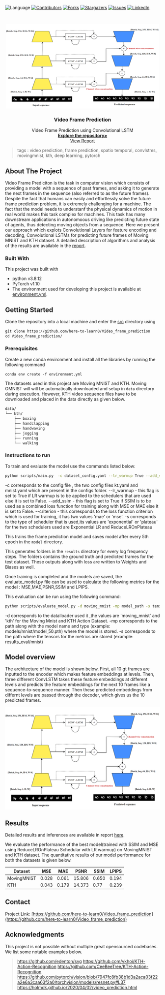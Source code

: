  ![Language](https://img.shields.io/badge/language-python--3.8.5-blue) [![Contributors][contributors-shield]][contributors-url] [![Forks][forks-shield]][forks-url] [![Stargazers][stars-shield]][stars-url] [![Issues][issues-shield]][issues-url]  [![LinkedIn][linkedin-shield]][linkedin-url]

<!-- PROJECT LOGO -->
<br />

<p align="center">
  <a href="https://github.com/here-to-learn0/Video_frame_prediction">
    <img src="docs/architecture.PNG" alt="Logo" width="500" height="275">
  </a>
  <h3 align="center">Video Frame Prediction</h3>
  <p align="center">
    Video Frame Prediction using Convolutional LSTM
    <br />
    <a href=https://github.com/here-to-learn0/Video_frame_prediction><strong>Explore the repository»</strong></a>
    <br />
    <a href=https://github.com/here-to-learn0/Video_frame_prediction/blob/master/docs/report.pdf>View Report</a>
  </p>

</p>

> tags : video prediction, frame prediction, spatio temporal, convlstms, movingmnist, kth, deep learning, pytorch 



<!-- ABOUT THE PROJECT -->

## About The Project 

Video Frame Prediciton is the task in computer vision which consists of providing a model with a sequence of past frames, and asking it to generate the next frames in the sequence (also referred to as the future frames). Despite the fact that humans can easily and effortlessly solve the future frame prediction problem, it is extremely challenging for a machine. The fact that the model needs to understanf the physical dynamics of motion in real world makes this task complex for machines. This task has many downstream applications in autonomoous driving like predicting future state of agents, thus detecting moving objects from a sequence. Here we present our approach which explots Convolutional Layers for feature encoding and decoding, Convolutional LSTMs for predicting future frames of Moving MNIST and KTH dataset. A detailed description of algorithms and analysis of the results are available in the [report](./docs/report.pdf). 
<!-- Add pdf link here -->



### Built With
This project was built with 

* python v3.8.12
* PyTorch v1.10
* The environment used for developing this project is available at [environment.yml](environment.yml).





<!-- GETTING STARTED -->

## Getting Started

Clone the repository into a local machine and enter the [src](src) directory using

```shell
git clone https://github.com/here-to-learn0/Video_frame_prediction
cd Video_frame_prediction/
```

### Prerequisites

Create a new conda environment and install all the libraries by running the following command

```shell
conda env create -f environment.yml
```

The datasets used in this project are Moving MNIST and KTH. Moving OMNIST will will be automatically downloaded and setup in `data` directory during execution. However, KTH video sequence files have to be downloaded and placed in the data directly as given below.

```
data/
└── kth/
    ├── boxing 
    ├── handclapping
    ├── handwaving
    ├── jogging
    ├── running
    └── walking
```



### Instructions to run

To train and evaluate the model use the commands listed below:

```sh
python scripts/main.py  -c dataset_config.yaml --lr_warmup True --add_ssim True --criterion loss_function -s scheduler
```
-c corresponds to the config file , the two config files kt.yaml and mnist.yaml which are present in the configs folder.
--lr_warmup - this flag is set to True if LR warmup is to be applied to the schedulers that are used else it is set to False.
--add_ssim - this flag is set to True if SSIM is to be used as a combined loss function for training along with MSE or MAE else it is set to False.
--criterion - this corresponds to the loss function criterion which is used for training, it has two values 'mae' or 'mse'.
-s corresponds to the type of scheduler that is used,its values are 'exponential' or 'plateau' for the two schedulers used are Exponential LR and ReduceLROnPlateau 

This trains the frame prediction model and saves model after every 5th epoch in the `model` directory.

This generates folders in the `results` directory for every log frequency steps. The folders contains the ground truth and predicted frames for the test dataset. These outputs along with loss are written to Weights and Biases as well.

Once training is completed and the models are saved, the evaluate_model.py file can be used to calculate the following metrics for the model :
MSE,MAE,PSNR,SSIM and LPIPS.

This evaluation can be run using the following command:
```sh 
python scripts/evaluate_model.py -d moving_mnist -mp model_path -s tensor_saving_path
```

-d corresponds to the datalloader used it ,the values are 'moving_mnist' and 'kth' for the Moving Mnist and KTH Action Dataset.
-mp corresponds to the path along with the model name and type (example: models/mnist/model_50.pth) where the model is stored.
-s corresponds to the path where the tensors for the metrics are stored (example: results_eval/mnist)



## Model overview

The architecture of the model is shown below. First, all 10 gt frames are inputted to the encoder which makes feature embeddings at levels. Then, three different ConvLSTM takes these feature embeddings at different levels and predicts the feature embeddings for the next 10 frames like a sequence-to-sequence manner. Then these predicted embeddings from differnt levels are passed through the decoder, which gives us the 10 predicted frames. 


![Diagram](./docs/architecture.PNG)

<!-- RESULTS -->

## Results

Detailed results and inferences are available in report [here](./docs/report.pdf).

We evaluate the performance of the best model(trained with SSIM and MSE using ReduceLROnPlateau Schedular with LR warmup) on MovingMNIST and KTH dataset. The quantitative results of our model performance for both the datasets is given below.

|Dataset  |  MSE | MAE | PSNR  | SSIM   |  LPIPS  |
|---------|---------|--------|---------|--------|-------|
|MovingMNIST | 0.028 |0.061  | 15.806   | 0.650   |   0.194     
|KTH        | 0.043 | 0.179  |  14.373 |  0.77   | 0.239        


       
<!-- CONTACT -->

## Contact


Project Link: [https://github.com/here-to-learn0/Video_frame_prediction](https://github.com/here-to-learn0/Video_frame_prediction)


## Acknowledgments

 This project is not possible without multiple great opensourced codebases. We list some notable examples below.


> https://github.com/edenton/svg
> https://github.com/vkhoi/KTH-Action-Recognition 
> https://github.com/CeeBeeTree/KTH-Action-Recognition
> https://github.com/pytorch/vision/blob/7947fc8fb38b1d3a2aca03f22a2e6a3caa63f2a0/torchvision/models/resnet.py#L37
> https://holmdk.github.io/2020/04/02/video_prediction.html


<!-- MARKDOWN LINKS & IMAGES -->
<!-- https://www.markdownguide.org/basic-syntax/#reference-style-links -->

[contributors-shield]: https://img.shields.io/github/contributors/here-to-learn0/Video_frame_prediction.svg?style=flat-square
[contributors-url]: https://github.com/here-to-learn0/Video_frame_prediction/graphs/contributors
[forks-shield]: https://img.shields.io/github/forks/here-to-learn0/Video_frame_prediction.svg?style=flat-square
[forks-url]: https://github.com/here-to-learn0/Video_frame_prediction/network/members

[stars-shield]: https://img.shields.io/github/stars/here-to-learn0/Video_frame_prediction.svg?style=flat-square
[stars-url]: https://github.com/here-to-learn0/Video_frame_prediction/stargazers

[issues-shield]: https://img.shields.io/github/issues/here-to-learn0/Video_frame_prediction.svg?style=flat-square
[issues-url]: https://github.com/here-to-learn0/Video_frame_prediction/issues

[linkedin-shield]: https://img.shields.io/badge/-LinkedIn-black.svg?style=flat-square&logo=linkedin&colorB=555
[linkedin-url]: https://www.linkedin.com/in/vardeep-sandhu/
